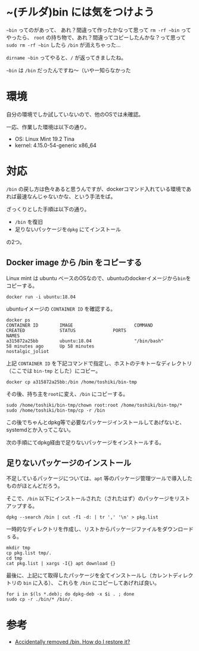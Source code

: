 # ~(チルダ)bin には気をつけよう

`~bin` ってのがあって、
あれ？間違って作ったかなって思って `rm -rf ~bin` ってやったら、
`root` の持ち物で、あれ？間違ってコピーしたんかな？って思って `sudo rm -rf ~bin` したら `/bin` が消えちゃった...

`dirname ~bin` ってやると、`/` 
が返ってきましたね。

`~bin` は `/bin` だったんですね〜（いやー知らなかった

# 環境

自分の環境でしか試していないので、他のOSでは未確認。

一応、作業した環境は以下の通り。

* OS: Linux Mint 19.2 Tina 
* kernel: 4.15.0-54-generic x86_64


# 対応

`/bin` の戻し方は色々あると思うんですが、dockerコマンド入れている環境であれば最速なんじゃないかな、という手法をば。

ざっくりとした手順は以下の通り。

* `/bin` を復旧
* 足りないパッケージを`dpkg` にてインストール

の2つ。

## Docker image から /bin をコピーする

Linux mint は ubuntu ベースのOSなので、ubuntuのdockerイメージから`bin`をコピーする。

```
docker run -i ubuntu:18.04
```

ubuntuイメージの `CONTAINER ID` を確認する。

```
docker ps
CONTAINER ID        IMAGE                       COMMAND                  CREATED             STATUS              PORTS                          NAMES
a315872a25bb        ubuntu:18.04                "/bin/bash"              58 minutes ago      Up 58 minutes                                      nostalgic_joliot
```

上記 `CONTAINER ID` を下記コマンドで指定し、ホストのテキトーなディレクトリ（ここでは `bin-tmp` とした）にコピー。

```
docker cp a315872a25bb:/bin /home/toshiki/bin-tmp
```

その後、持ち主を`root`に変え、`/bin` にコピーする。

```
sudo /home/toshiki/bin-tmp/chown root:root /home/toshiki/bin-tmp/*
sudo /home/toshiki/bin-tmp/cp -r /bin
```

この後でちゃんとdpkg等で必要なパッケージインストールしてあげないと、systemdとか入ってこない。

次の手順にてdpkg経由で足りないパッケージをインストールする。

## 足りないパッケージのインストール

不足しているパッケージについては、`apt` 等のパッケージ管理ツールで導入したものがほとんどだろう。

そこで、`/bin` 以下にインストールされた（されたはず）のパッケージをリストアップする。

```
dpkg --search /bin | cut -f1 -d: | tr ',' '\n' > pkg.list
```

一時的なディレクトリを作成し、リストからパッケージファイルをダウンロードｓる。

```
mkdir tmp
cp pkg.list tmp/.
cd tmp
cat pkg.list | xargs -I{} apt download {}
```

最後に、上記にて取得したパッケージを全てインストールし（カレントディレクトリの `bin` に入る）、
これらを `/bin` にコピーしてあげれば良い。

```
for i in $(ls *.deb); do dpkg-deb -x $i . ; done
sudo cp -r ./bin/* /bin/.
```

# 参考

* [Accidentally removed /bin. How do I restore it?](https://askubuntu.com/questions/906674/accidentally-removed-bin-how-do-i-restore-it)
